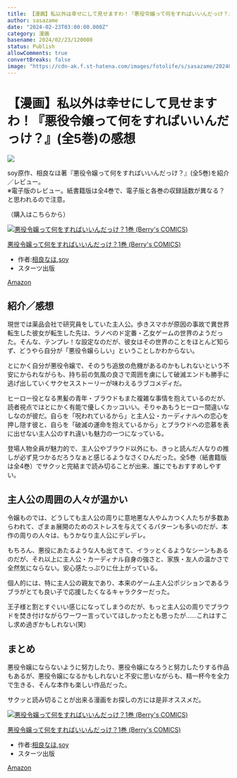 ```yaml
---
title: 【漫画】私以外は幸せにして見せますわ！『悪役令嬢って何をすればいいんだっけ？』(全5巻)の感想
author: sasazame
date: "2024-02-23T03:00:00.000Z"
category: 漫画
basename: 2024/02/23/120000
status: Publish
allowComments: true
convertBreaks: false
image: "https://cdn-ak.f.st-hatena.com/images/fotolife/s/sasazame/20240222/20240222211522.png"
---
```

# 【漫画】私以外は幸せにして見せますわ！『悪役令嬢って何をすればいいんだっけ？』(全5巻)の感想

![](https://cdn-ak.f.st-hatena.com/images/fotolife/s/sasazame/20240222/20240222211522.png)

soy原作、相良なほ著『悪役令嬢って何をすればいいんだっけ？』(全5巻)を紹介／レビュー。  
※電子版のレビュー。紙書籍版は全4巻で、電子版と各巻の収録話数が異なる？と思われるので注意。

（購入はこちらから）  

[![悪役令嬢って何をすればいいんだっけ？1巻 (Berry's COMICS)](https://m.media-amazon.com/images/I/51mDMPzwQrL._SL500_.jpg "悪役令嬢って何をすればいいんだっけ？1巻 (Berry's COMICS)")](https://www.amazon.co.jp/dp/B08NWQ4W58?tag=mochig08-22&linkCode=ogi&th=1&psc=1)

[悪役令嬢って何をすればいいんだっけ？1巻 (Berry's COMICS)](https://www.amazon.co.jp/dp/B08NWQ4W58?tag=mochig08-22&linkCode=ogi&th=1&psc=1)

-   作者:[相良なほ](https://d.hatena.ne.jp/keyword/%C1%EA%CE%C9%A4%CA%A4%DB),[soy](https://d.hatena.ne.jp/keyword/soy)
-   スターツ出版

[Amazon](https://www.amazon.co.jp/dp/B08NWQ4W58?tag=mochig08-22&linkCode=ogi&th=1&psc=1)

<!-- Extended Body -->

## 紹介／感想

現世では薬品会社で研究員をしていた主人公。歩きスマホが原因の事故で異世界転生した彼女が転生した先は、ラノベのド定番・乙女ゲームの世界のようだった。そんな、テンプレ！な設定なのだが、彼女はその世界のことをほとんど知らず、どうやら自分が「悪役令嬢らしい」ということしかわからない。

とにかく自分が悪役令嬢で、そのうち追放の危機があるのかもしれないという不安にかられながらも、持ち前の気風の良さで周囲を虜にして破滅エンドも勝手に逃げ出していくサクセスストーリーが味わえるラブコメディだ。

ヒーロー役となる黒髪の青年・ブラウドもまた複雑な事情を抱えているのだが、読者視点ではとにかく有能で優しくカッコいい。そりゃあもうヒーロー間違いなしなのが彼だ。自らを「呪われているから」と主人公・カーディナルへの恋心を押し隠す彼と、自らを「破滅の運命を抱えているから」とブラウドへの恋慕を表に出せない主人公のすれ違いも魅力の一つになっている。

登場人物全員が魅力的で、主人公やブラウド以外にも、きっと読んだ人なりの推しが必ず見つかるだろうなぁと感じるようなさくひんだった。全5巻（紙書籍版は全4巻）でサクッと完結まで読み切ることが出来、誰にでもおすすめしやすい。

## 主人公の周囲の人々が温かい

令嬢ものでは、どうしても主人公の周りに意地悪な人やムカつく人たちが多数あらわれて、ざまぁ展開のためのストレスを与えてくるパターンも多いのだが、本作の周りの人々は、もうかなり主人公にデレデレ。

もちろん、悪役にあたるような人も出てきて、イラッとくるようなシーンもあるのだが、それ以上に主人公・カーディナル自身の強さと、家族・友人の温かさで全然気にならない。安心感たっぷりに仕上がっている。

個人的には、特に主人公の親友であり、本来のゲーム主人公ポジションであるラブラがとても良い子で応援したくなるキャラクターだった。

王子様と割とすぐいい感じになってしまうのだが、もっと主人公の周りでブラウドを焚き付けながらワーワー言っていてほしかったとも思ったが……これはすこし求め過ぎかもしれない(笑)

## まとめ

悪役令嬢にならないように努力したり、悪役令嬢になろうと努力したりする作品もあるが、悪役令嬢になるかもしれないと不安に思いながらも、精一杯今を全力で生きる、そんな本作も楽しい作品だった。

サクッと読み切ることが出来る漫画をお探しの方には是非オススメだ。

[![悪役令嬢って何をすればいいんだっけ？1巻 (Berry's COMICS)](https://m.media-amazon.com/images/I/51mDMPzwQrL._SL500_.jpg "悪役令嬢って何をすればいいんだっけ？1巻 (Berry's COMICS)")](https://www.amazon.co.jp/dp/B08NWQ4W58?tag=mochig08-22&linkCode=ogi&th=1&psc=1)

[悪役令嬢って何をすればいいんだっけ？1巻 (Berry's COMICS)](https://www.amazon.co.jp/dp/B08NWQ4W58?tag=mochig08-22&linkCode=ogi&th=1&psc=1)

-   作者:[相良なほ](https://d.hatena.ne.jp/keyword/%C1%EA%CE%C9%A4%CA%A4%DB),[soy](https://d.hatena.ne.jp/keyword/soy)
-   スターツ出版

[Amazon](https://www.amazon.co.jp/dp/B08NWQ4W58?tag=mochig08-22&linkCode=ogi&th=1&psc=1)